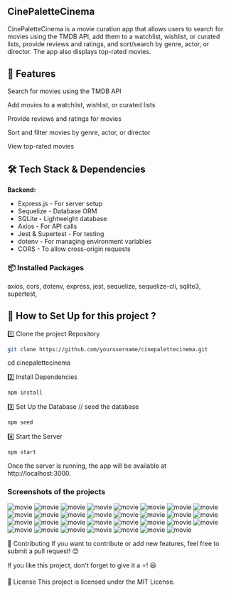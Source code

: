 ## CinePaletteCinema
CinePaletteCinema is a movie curation app that allows users to search for movies using the TMDB API, add them to a watchlist, wishlist, or curated lists, provide reviews and ratings, and sort/search by genre, actor, or director. The app also displays top-rated movies.

## 📌 Features
Search for movies using the TMDB API

Add movies to a watchlist, wishlist, or curated lists

Provide reviews and ratings for movies

Sort and filter movies by genre, actor, or director

View top-rated movies

## 🛠 Tech Stack & Dependencies 
**Backend:**  
- Express.js - For server setup  
- Sequelize - Database ORM  
- SQLite - Lightweight database  
- Axios - For API calls  
- Jest & Supertest - For testing  
- dotenv - For managing environment variables 
- CORS - To allow cross-origin requests

### 📦 **Installed Packages**  
  axios,
  cors,
  dotenv,
  express,
  jest,
  sequelize,
  sequelize-cli,
  sqlite3,
  supertest,

  ## 🚀 How to Set Up for this project ?

  1️⃣ Clone the project Repository
``` sh
git clone https://github.com/yourusername/cinepalettecinema.git
```
cd cinepalettecinema

2️⃣ Install Dependencies
``` sh
npm install
```

3️⃣ Set Up the Database
// seed the database
```sh
npm seed
```

4️⃣ Start the Server
```sh
npm start
```
Once the server is running, the app will be available at http://localhost:3000.

### Screenshots of the projects
![movie](screenshots/1.PNG)
![movie](screenshots/2.PNG)
![movie](screenshots/3.PNG)
![movie](screenshots/4.PNG)
![movie](screenshots/5.PNG)
![movie](screenshots/6.PNG)
![movie](screenshots/7.PNG)
![movie](screenshots/8.PNG)
![movie](screenshots/9.PNG)
![movie](screenshots/10.PNG)
![movie](screenshots/11.PNG)
![movie](screenshots/12.PNG)
![movie](screenshots/13.PNG)
![movie](screenshots/14.PNG)
![movie](screenshots/15.PNG)
![movie](screenshots/16.PNG)
![movie](screenshots/17.PNG)
![movie](screenshots/18.PNG)
![movie](screenshots/19.PNG)
![movie](screenshots/20.PNG)
![movie](screenshots/21.PNG)
![movie](screenshots/22.PNG)
![movie](screenshots/23.PNG)
![movie](screenshots/24.PNG)
![movie](screenshots/25.PNG)
![movie](screenshots/26.PNG)
![movie](screenshots/27.PNG)
![movie](screenshots/28.PNG)
![movie](screenshots/29.PNG)
![movie](screenshots/30.PNG)
![movie](screenshots/31.PNG)

🤝 Contributing
If you want to contribute or add new features, feel free to submit a pull request! 😊

 If you like this project, don't forget to give it a ⭐! 😃

📜 License
This project is licensed under the MIT License.


